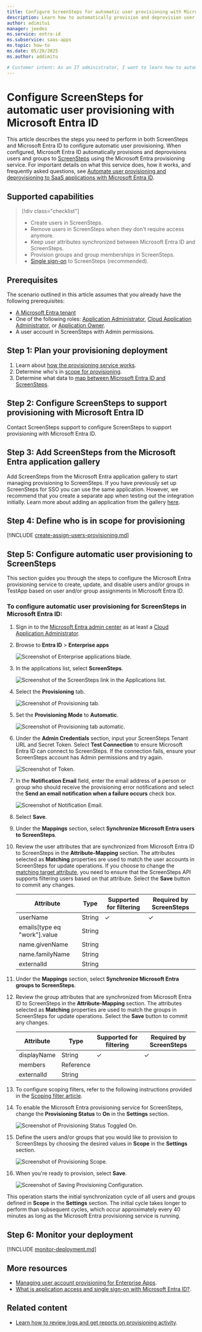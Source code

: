 ```yaml
---
title: Configure ScreenSteps for automatic user provisioning with Microsoft Entra ID
description: Learn how to automatically provision and deprovision user accounts from Microsoft Entra ID to ScreenSteps.
author: adimitui
manager: jeedes
ms.service: entra-id
ms.subservice: saas-apps
ms.topic: how-to
ms.date: 05/20/2025
ms.author: addimitu

# Customer intent: As an IT administrator, I want to learn how to automatically provision and deprovision user accounts from Microsoft Entra ID to ScreenSteps so that I can streamline the user management process and ensure that users have the appropriate access to ScreenSteps.
---
```


# Configure ScreenSteps for automatic user provisioning with Microsoft Entra ID

This article describes the steps you need to perform in both ScreenSteps and Microsoft Entra ID to configure automatic user provisioning. When configured, Microsoft Entra ID automatically provisions and deprovisions users and groups to [ScreenSteps](http://www.screensteps.com/) using the Microsoft Entra provisioning service. For important details on what this service does, how it works, and frequently asked questions, see [Automate user provisioning and deprovisioning to SaaS applications with Microsoft Entra ID](~/identity/app-provisioning/user-provisioning.md). 

## Supported capabilities
> [!div class="checklist"]
> * Create users in ScreenSteps.
> * Remove users in ScreenSteps when they don't require access anymore.
> * Keep user attributes synchronized between Microsoft Entra ID and ScreenSteps.
> * Provision groups and group memberships in ScreenSteps.
> * [Single sign-on](screensteps-tutorial.md) to ScreenSteps (recommended).

## Prerequisites

The scenario outlined in this article assumes that you already have the following prerequisites:

* [A Microsoft Entra tenant](~/identity-platform/quickstart-create-new-tenant.md) 
* One of the following roles: [Application Administrator](/entra/identity/role-based-access-control/permissions-reference#application-administrator), [Cloud Application Administrator](/entra/identity/role-based-access-control/permissions-reference#cloud-application-administrator), or [Application Owner](/entra/fundamentals/users-default-permissions#owned-enterprise-applications).
* A user account in ScreenSteps with Admin permissions.

## Step 1: Plan your provisioning deployment
1. Learn about [how the provisioning service works](~/identity/app-provisioning/user-provisioning.md).
1. Determine who's in [scope for provisioning](~/identity/app-provisioning/define-conditional-rules-for-provisioning-user-accounts.md).
1. Determine what data to [map between Microsoft Entra ID and ScreenSteps](~/identity/app-provisioning/customize-application-attributes.md).

<a name='step-2-configure-ScreenSteps-to-support-provisioning-with-azure-ad'></a>

## Step 2: Configure ScreenSteps to support provisioning with Microsoft Entra ID
Contact ScreenSteps support to configure ScreenSteps to support provisioning with Microsoft Entra ID.

<a name='step-3-add-ScreenSteps-from-the-azure-ad-application-gallery'></a>

## Step 3: Add ScreenSteps from the Microsoft Entra application gallery

Add ScreenSteps from the Microsoft Entra application gallery to start managing provisioning to ScreenSteps. If you have previously set up ScreenSteps for SSO you can use the same application. However, we recommend that you create a separate app when testing out the integration initially. Learn more about adding an application from the gallery [here](~/identity/enterprise-apps/add-application-portal.md). 

## Step 4: Define who is in scope for provisioning 

[!INCLUDE [create-assign-users-provisioning.md](~/identity/saas-apps/includes/create-assign-users-provisioning.md)]

## Step 5: Configure automatic user provisioning to ScreenSteps 

This section guides you through the steps to configure the Microsoft Entra provisioning service to create, update, and disable users and/or groups in TestApp based on user and/or group assignments in Microsoft Entra ID.

<a name='to-configure-automatic-user-provisioning-for-ScreenSteps-in-azure-ad'></a>

### To configure automatic user provisioning for ScreenSteps in Microsoft Entra ID:

1. Sign in to the [Microsoft Entra admin center](https://entra.microsoft.com) as at least a [Cloud Application Administrator](~/identity/role-based-access-control/permissions-reference.md#cloud-application-administrator).
1. Browse to **Entra ID** > **Enterprise apps**

	![Screenshot of Enterprise applications blade.](common/enterprise-applications.png)

1. In the applications list, select **ScreenSteps**.

	![Screenshot of the ScreenSteps link in the Applications list.](common/all-applications.png)

1. Select the **Provisioning** tab.

	![Screenshot of Provisioning tab.](common/provisioning.png)

1. Set the **Provisioning Mode** to **Automatic**.

	![Screenshot of Provisioning tab automatic.](common/provisioning-automatic.png)

1. Under the **Admin Credentials** section, input your ScreenSteps Tenant URL and Secret Token. Select **Test Connection** to ensure Microsoft Entra ID can connect to ScreenSteps. If the connection fails, ensure your ScreenSteps account has Admin permissions and try again.

 	![Screenshot of Token.](common/provisioning-testconnection-tenanturltoken.png)

1. In the **Notification Email** field, enter the email address of a person or group who should receive the provisioning error notifications and select the **Send an email notification when a failure occurs** check box.

	![Screenshot of Notification Email.](common/provisioning-notification-email.png)

1. Select **Save**.

1. Under the **Mappings** section, select **Synchronize Microsoft Entra users to ScreenSteps**.

1. Review the user attributes that are synchronized from Microsoft Entra ID to ScreenSteps in the **Attribute-Mapping** section. The attributes selected as **Matching** properties are used to match the user accounts in ScreenSteps for update operations. If you choose to change the [matching target attribute](~/identity/app-provisioning/customize-application-attributes.md), you need to ensure that the ScreenSteps API supports filtering users based on that attribute. Select the **Save** button to commit any changes.

   |Attribute|Type|Supported for filtering|Required by ScreenSteps|
   |---|---|---|---|
   |userName|String|&check;|&check;
   |emails[type eq "work"].value|String||
   |name.givenName|String||
   |name.familyName|String||
   |externalId|String||
   
1. Under the **Mappings** section, select **Synchronize Microsoft Entra groups to ScreenSteps**.

1. Review the group attributes that are synchronized from Microsoft Entra ID to ScreenSteps in the **Attribute-Mapping** section. The attributes selected as **Matching** properties are used to match the groups in ScreenSteps for update operations. Select the **Save** button to commit any changes.

   |Attribute|Type|Supported for filtering|Required by ScreenSteps|
   |---|---|---|---|
   |displayName|String|&check;|&check;
   |members|Reference||
   |externalId|String||
   
1. To configure scoping filters, refer to the following instructions provided in the [Scoping filter  article](~/identity/app-provisioning/define-conditional-rules-for-provisioning-user-accounts.md).

1. To enable the Microsoft Entra provisioning service for ScreenSteps, change the **Provisioning Status** to **On** in the **Settings** section.

	![Screenshot of Provisioning Status Toggled On.](common/provisioning-toggle-on.png)

1. Define the users and/or groups that you would like to provision to ScreenSteps by choosing the desired values in **Scope** in the **Settings** section.

	![Screenshot of Provisioning Scope.](common/provisioning-scope.png)

1. When you're ready to provision, select **Save**.

	![Screenshot of Saving Provisioning Configuration.](common/provisioning-configuration-save.png)

This operation starts the initial synchronization cycle of all users and groups defined in **Scope** in the **Settings** section. The initial cycle takes longer to perform than subsequent cycles, which occur approximately every 40 minutes as long as the Microsoft Entra provisioning service is running. 

## Step 6: Monitor your deployment

[!INCLUDE [monitor-deployment.md](~/identity/saas-apps/includes/monitor-deployment.md)]

## More resources

* [Managing user account provisioning for Enterprise Apps](~/identity/app-provisioning/configure-automatic-user-provisioning-portal.md).
* [What is application access and single sign-on with Microsoft Entra ID?](~/identity/enterprise-apps/what-is-single-sign-on.md).

## Related content

* [Learn how to review logs and get reports on provisioning activity](~/identity/app-provisioning/check-status-user-account-provisioning.md).